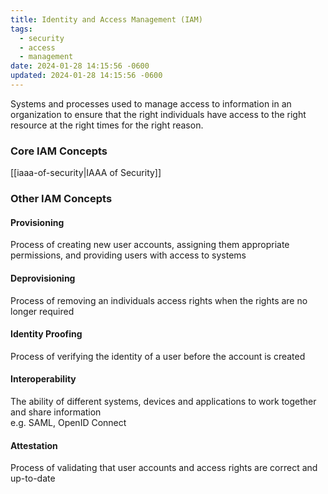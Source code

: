 ```yaml
---
title: Identity and Access Management (IAM)
tags:
  - security
  - access
  - management
date: 2024-01-28 14:15:56 -0600
updated: 2024-01-28 14:15:56 -0600
---
```


Systems and processes used to manage access to information in an organization to ensure that the right individuals have access to the right resource at the right times for the right reason.

### Core IAM Concepts

[[iaaa-of-security|IAAA of Security]]

### Other IAM Concepts

#### Provisioning
Process of creating new user accounts, assigning them appropriate permissions, and providing users with access to systems

#### Deprovisioning
Process of removing an individuals access rights when the rights are no longer required

#### Identity Proofing
Process of verifying the identity of a user before the account is created

#### Interoperability
The ability of different systems, devices and applications to work together and share information  
e.g. SAML, OpenID Connect

#### Attestation
Process of validating that user accounts and access rights are correct and up-to-date
